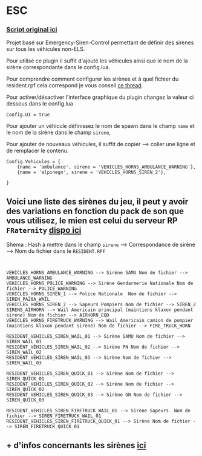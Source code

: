 # ESC
### [Script original ici](https://github.com/glitchdetector/fivem-emergency-siren-control)
Projet basé sur Emergency-Siren-Control permettant de définir des sirènes sur tous les véhicules non-ELS.

Pour utilisé ce plugin il suffit d'ajouté les véhicules ainsi que le nom de la sirène correspondante dans le config.lua.

Pour comprendre comment configurer les sirènes et à quel fichier du resident.rpf cela correspond je vous conseil [ce thread](https://www.lcpdfr.com/downloads/gta5mods/misc/33460-updated-siren-hashes-for-els-2021/).

Pour activer/désactiver l'interface graphique du plugin changez la valeur ci dessous dans le config.lua
```
Config.UI = true
```

Pour ajouter un véhicule définissez le nom de spawn dans le champ `name` et le nom de la sirène dans le champ `sirene`,

Pour ajouter de nouveaux véhicules, il suffit de copier --> coller une ligne et de remplacer le contenu. 

```
Config.Vehicules = {
    {name = 'ambulance', sirene = 'VEHICLES_HORNS_AMBULANCE_WARNING'},
    {name = 'alpinegn', sirene = 'VEHICLES_HORNS_SIREN_2'},

}
```

## Voici une liste des sirènes du jeu, il peut y avoir des variations en fonction du pack de son que vous utilisez, le mien est celui du serveur RP `FRaternity` [dispo ici](https://www.youtube.com/watch?v=jssIQD14u2g)

Shema :
Hash à mettre dans le champ `sirene` --> Correspondance de sirène --> Nom du fichier dans le `RESIDENT.RPF`

```


VEHICLES_HORNS_AMBULANCE_WARNING --> Sirène SAMU Nom de fichier --> AMBULANCE_WARNING
VEHICLES_HORNS_POLICE_WARNING --> Sirène Gendarmerie Nationale Nom de fichier --> POLICE_WARNING 
VEHICLES_HORNS_SIREN_1 --> Police Nationale  Nom de fichier --> SIREN_PA20A_WAIL 
VEHICLES_HORNS_SIREN_2 --> Sapeurs Pompiers Nom de fichier --> SIREN_2 
SIRENS_AIRHORN --> Wail Americain principal (maintiens klaxon pendant sirene) Nom de fichier --> AIRHORN_EQD 
VEHICLES_HORNS_FIRETRUCK_WARNING --> Wail Americain camion de pompier (maintiens klaxon pendant sirene) Nom de fichier --> FIRE_TRUCK_HORN 

RESIDENT_VEHICLES_SIREN_WAIL_01 --> Sirène SAMU Nom de fichier --> SIREN_WAIL_01
RESIDENT_VEHICLES_SIREN_WAIL_02 --> Sirène PN Nom de fichier --> SIREN_WAIL_02
RESIDENT_VEHICLES_SIREN_WAIL_03 --> Sirène Nom de fichier --> SIREN_WAIL_03

RESIDENT_VEHICLES_SIREN_QUICK_01 --> Sirène Nom de fichier --> SIREN_QUICK_01
RESIDENT_VEHICLES_SIREN_QUICK_02 --> Sirène Nom de fichier --> SIREN_QUICK_02 
RESIDENT_VEHICLES_SIREN_QUICK_03 --> Sirène GN Nom de fichier --> SIREN_QUICK_03

RESIDENT_VEHICLES_SIREN_FIRETRUCK_WAIL_01 --> Sirène Sapeurs  Nom de fichier --> SIREN_FIRETRUCK_WAIL_01
RESIDENT_VEHICLES_SIREN_FIRETRUCK_QUICK_01 --> Sirène Nom de fichier --> SIREN_FIRETRUCK_QUICK_01
```

## + d'infos concernants les sirènes [ici](https://www.lcpdfr.com/downloads/gta5mods/misc/33460-updated-siren-hashes-for-els-2021/)

